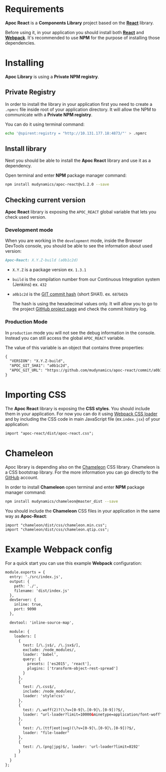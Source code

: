 # Requirements

**Apoc React** is a **Components Library** project based on the **[React](https://facebook.github.io/react/)** library.

Before using it, in your application you should install both **[React](https://facebook.github.io/react/)** and **[Webpack](https://webpack.github.io/)**.
It's recommended to use **NPM** for the purpose of installing those dependencies.

# Installing

**Apoc Library** is using a **Private NPM registry**.

## Private Registry
In order to install the library in your application first you need to create a `.npmrc` file inside root of your application directory.
It will allow the NPM to communicate with a **Private NPM registry**.

You can do it using terminal command:

```sh
echo '@spirent:registry = "http://10.131.177.18:4873/"' > .npmrc
```

## Install library

Next you should be able to install the **Apoc React** library and use it as a dependency.

Open terminal and enter **NPM** package manager command:

```sh
npm install mudynamics/apoc-react@v1.2.0 --save
```

## Checking current version
**Apoc React** library is exposing the `APOC_REACT` global variable that lets you check used version.


### Development mode
When you are working in the `development` mode, inside the Browser DevTools console, you should be able to see the information about used version:

```md
Apoc-React: X.Y.Z-build (a0b1c2d)
```

 - `X.Y.Z` is a package version ex. `1.3.1`
 - `build` is the compilation number from our Continuous Integration system (Jenkins) ex. `432`
 - `a0b1c2d` is the [GIT commit hash](https://git-scm.com/book/en/v2/Git-Internals-Git-Objects) (short SHA1). ex. `687b02b`

   The hash is using the hexadecimal values only. It will allow you to go to the project [GitHub project page](https://github.com/mudynamics/apoc-react/commit/a0b1c2d) and check the commit history log.

### Production Mode
In `production` mode you will not see the debug information in the console. Instead you can still access the global `APOC_REACT` variable.

The value of this variable is an object that contains three properties:

```html
{
  "VERSION": "X.Y.Z-build",
  "APOC_GIT_SHA1": "a0b1c2d",
  "APOC_GIT_URL": "https://github.com/mudynamics/apoc-react/commit/a0b1c2d"
}
```

# Importing CSS
The **Apoc React** library is exposing the **CSS styles**. You should include them in your application.
For now you can do it using [Webpack CSS loader](https://github.com/webpack/css-loader) and by including the CSS code in main JavaScript file (ex.`index.jsx`) of your application:

```html
import "apoc-react/dist/apoc-react.css";
```

# Chameleon
Apoc library is depending also on the [Chameleon](https://github.com/mudynamics/chameleon/) CSS library. Chameleon is a CSS bootstrap library.
For the more information you can go directly to the [GitHub](https://github.com/mudynamics/chameleon/) account.

In order to install **Chameleon** open terminal and enter **NPM** package manager command:

```sh
npm install mudynamics/chameleon@master_dist --save
```

You should include the **Chameleon** CSS files in your application in the same way as **Apoc-React**:

```html
import "chameleon/dist/css/chameleon.min.css";
import "chameleon/dist/css/chameleon.qtip.css";
```

# Example Webpack config

For a quick start you can use this example **Webpack** configuration:

```html
module.exports = {
  entry: './src/index.js',
  output: {
    path: './',
    filename: 'dist/index.js'
  },
  devServer: {
    inline: true,
    port: 9090
  },

  devtool: 'inline-source-map',

  module: {
    loaders: [
      {
        test: [/\.js$/, /\.jsx$/],
        exclude: /node_modules/,
        loader: 'babel',
        query: {
          presets: ['es2015', 'react'],
          plugins: ['transform-object-rest-spread']
        }
      },
      {
        test: /\.css$/,
        include: /node_modules/,
        loader: 'style!css'
      },
      {
        test: /\.woff(2)?(\?v=[0-9]\.[0-9]\.[0-9])?$/,
        loader: "url-loader?limit=10000&minetype=application/font-woff"
      },
      {
        test: /\.(ttf|eot|svg)(\?v=[0-9]\.[0-9]\.[0-9])?$/,
        loader: "file-loader"
      },
      {
        test: /\.(png|jpg)$/, loader: 'url-loader?limit=8192'
      }
    ]
  }
};
```
